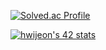 [![Solved.ac Profile](http://mazassumnida.wtf/api/generate_badge?boj=sickpickel)](https://solved.ac/sickpickel)

[![hwijeon's 42 stats](https://badge42.vercel.app/api/v2/clf6jdu8h00110fkyk9flpnzi/stats?cursusId=21&coalitionId=87)](https://github.com/JaeSeoKim/badge42)
